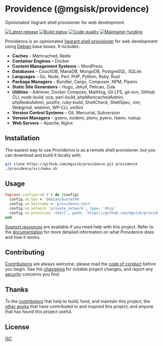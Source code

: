 # Providence (@mgsisk/providence)

Opinionated Vagrant shell provisioner for web development.

[![Latest release][badge-release]][url-release]
[![Build status][badge-build]][url-build]
[![Code quality][badge-quality]][url-codacy]
[![Maintainer funding][badge-funding]][url-funding]

Providence is an opinionated [Vagrant shell provisioner][] for web development
using [Debian][] base boxes. It includes:

- **Caches** – Memcached, Redis
- **Container Engines** – Docker
- **Content Management Systems** – WordPress
- **Databases** – CouchDB, MariaDB, MongoDB, PostgreSQL, SQLite
- **Languages** – Go, Node, Perl, PHP, Python, Ruby, Rust
- **Package Managers** – Bundler, Cargo, Composer, NPM, Pipenv
- **Static Site Generators** – Hugo, Jekyll, Pelican, Zola
- **Utilities** – Adminer, Docker Compose, MailHog, Git LFS, git-svn,
  GitHub CLI, node-build, ocp, perl-build, phpMemcachedAdmin, phpRedisAdmin,
  postfix, ruby-build, ShellCheck, ShellSpec, vim, Webgrind, webmin, WP-CLI,
  xmllint
- **Version Control Systems** – Git, Mercurial, Subversion
- **Version Managers** – goenv, nodenv, plenv, pyenv, rbenv, rustup
- **Web Servers** – Apache, Nginx

## Installation

The easiest way to use Providence is as a remote shell provisioner, but you can
download and build it locally with:

```sh
git clone https://github.com/mgsisk/providence.git providence
./providence/src/make.sh
```

## Usage

```ruby
Vagrant.configure('2') do |config|
  config.vm.box = 'debian/buster64'
  config.vm.hostname = 'providence.test'
  config.vm.network 'private_network', type: 'dhcp'
  config.vm.provision 'shell', path: 'https://github.com/mgsisk/providence/releases/download/v0.1.0/provisioner.sh'
end
```

[Support resources][] are available if you need help with this project. Refer to
the [documentation][] for more detailed information on what Providence does and
how it works.

## Contributing

[Contributions][] are always welcome; please read the [code of conduct][]
before you begin. See the [changelog][] for notable project changes, and report
any [security][] concerns you find.

## Thanks

To the [contributors][] that help to build, fund, and maintain this project;
the [other works][] that have contributed to and inspired this project; and
anyone that has found this project useful.

## License

[ISC][]

[badge-build]: https://img.shields.io/github/workflow/status/mgsisk/providence/build
[badge-funding]: https://img.shields.io/liberapay/receives/mgsisk
[badge-quality]: https://img.shields.io/codacy/grade/e18fdb6393be43b59ea02a285c1faca8
[badge-release]: https://img.shields.io/github/v/tag/mgsisk/providence?sort=semver
[changelog]: CHANGELOG.md
[code of conduct]: CODE_OF_CONDUCT.md
[contributions]: CONTRIBUTING.md
[contributors]: AUTHORS.md
[debian]: https://app.vagrantup.com/debian
[documentation]: docs/README.md
[isc]: LICENSE.md
[other works]: THANKS.md
[security]: SECURITY.md
[support resources]: SUPPORT.md
[url-build]: https://github.com/mgsisk/github-actions-test/actions?query=workflow%3Abuild
[url-codacy]: https://app.codacy.com/gh/mgsisk/providence
[url-funding]: CONTRIBUTING.md#funding
[url-release]: https://github.com/mgsisk/providence/releases
[vagrant shell provisioner]: https://www.vagrantup.com/docs/provisioning/shell
